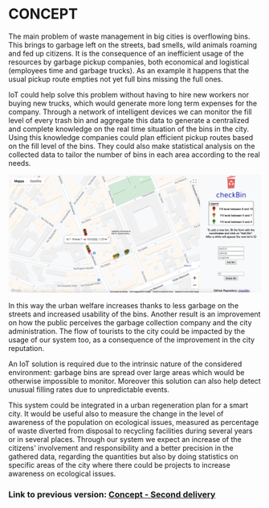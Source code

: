 # CONCEPT

The main problem of waste management in big cities is overflowing bins. This brings to garbage left on the streets, bad smells, wild animals roaming and fed up citizens. It is the consequence of an inefficient usage of the resources by garbage pickup companies, both economical and logistical (employees time and garbage trucks). As an example it happens that the usual pickup route empties not yet full bins missing the full ones.

IoT could help solve this problem without having to hire new workers nor buying new trucks, which would generate more long term expenses for the company. Through a network of intelligent devices we can monitor the fill level of every trash bin and aggregate this data to generate a centralized and complete knowledge on the real time situation of the bins in the city. Using this knowledge companies could plan efficient pickup routes based on the fill level of the bins. They could also make statistical analysis on the collected data to tailor the number of bins in each area according to the real needs.

<img src="../../img/web_interface_v3.png" width="750">

In this way the urban welfare increases thanks to less garbage on the streets and increased usability of the bins. Another result is an improvement on how the public perceives the garbage collection company and the city administration. The flow of tourists to the city could be impacted by the usage of our system too, as a consequence of the improvement in the city reputation.

An IoT solution is required due to the intrinsic nature of the considered environment: garbage bins are spread over large areas which would be otherwise impossible to monitor. Moreover this solution can also help detect unusual filling rates due to unpredictable events.

This system could be integrated in a urban regeneration plan for a smart city. It would be useful also to measure the change in the level of awareness of the population on ecological issues, measured as percentage of waste diverted from disposal to recycling facilities during several years or in several places. Through our system we expect an increase of the citizens' involvement and responsibility and a better precision in the gathered data, regarding the quantities but also by doing statistics on specific areas of the city where there could be projects to increase awareness on ecological issues.

### Link to previous version: [Concept - Second delivery](../Second%20Delivery/Concept.md)
